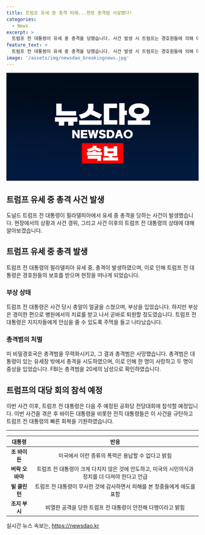 ```yaml
---
title: 트럼프 유세 중 총격 피해...현장 총격범 사살됐다!
categories:
  - News
excerpt: >
  트럼프 전 대통령이 유세 중 총격을 당했습니다. 사건 발생 시 트럼프는 경호원들에 의해 대피시키며 부상을 입었고, 사건 당시 총격범은 사살됐습니다. 피부가 흠집난 트럼프는 자신의 SNS를 통해 총알이 귀를 스쳤다고 밝혔고, 치료 후 퇴원했습니다. 총격범은 무력화된 후 숨진 것으로 확인돼, FBI는 20세 남성으로 확인했습니다. 현지시간 15일에 예정된 공화당 전당대회 참석 예정이며, 바이든 대통령과 전직 대통령들은 사건을 규탄하는 발언을 했습니다. (단어 수: 96, 글자 수: 478)
feature_text: >
  트럼프 전 대통령이 유세 중 총격을 당했습니다. 사건 발생 시 트럼프는 경호원들에 의해 대피시키며 부상을 입었고, 사건 당시 총격범은 사살됐습니다. 피부가 흠집난 트럼프는 자신의 SNS를 통해 총알이 귀를 스쳤다고 밝혔고, 치료 후 퇴원했습니다. 총격범은 무력화된 후 숨진 것으로 확인돼, FBI는 20세 남성으로 확인했습니다. 현지시간 15일에 예정된 공화당 전당대회 참석 예정이며, 바이든 대통령과 전직 대통령들은 사건을 규탄하는 발언을 했습니다. (단어 수: 96, 글자 수: 478)
image: '/assets/img/newsdao_breakingnews.jpg'
---
```


<p><img src="/assets/img/newsdao_breakingnews.jpg" alt="koreaapp 속보" /></p>

<h2>트럼프 유세 중 총격 사건 발생</h2>

<p data-ke-size="size16">도널드 트럼프 전 대통령이 필라델피아에서 유세 중 총격을 당하는 사건이 발생했습니다. 현장에서의 상황과 사건 경위, 그리고 사건 이후의 트럼프 전 대통령의 상태에 대해 알아보겠습니다.</p>

<h2 data-ke-size="size26">트럼프 유세 중 총격 발생</h2>

<p data-ke-size="size16">트럼프 전 대통령의 필라델피아 유세 중, 총격이 발생하였으며, 이로 인해 트럼프 전 대통령은 경호원들의 보호를 받으며 현장을 떠나게 되었습니다.</p>

<h3>부상 상태</h3>

<p data-ke-size="size16">트럼프 전 대통령은 사건 당시 총알이 얼굴을 스쳤으며, 부상을 입었습니다. 하지만 부상은 경미한 편으로 병원에서의 치료를 받고 나서 곧바로 퇴원할 정도였습니다. 트럼프 전 대통령은 지지자들에게 안심을 줄 수 있도록 주먹을 들고 나타났습니다.</p>

<h3>총격범의 처벌</h3>

<p data-ke-size="size16">미 비밀경호국은 총격범을 무력화시키고, 그 결과 총격범은 사망했습니다. 총격범은 대통령이 있는 유세장 밖에서 총격을 시도하였으며, 이로 인해 한 명이 사망하고 두 명이 중상을 입었습니다. FBI는 총격범을 20세의 남성으로 확인하였습니다.</p>

<h2 data-ke-size="size26">트럼프의 대당 회의 참석 예정</h2>

<p data-ke-size="size16">이번 사건 이후, 트럼프 전 대통령은 다음 주 예정된 공화당 전당대회에 참석할 예정입니다. 이번 사건을 겪은 후 바이든 대통령을 비롯한 전직 대통령들은 이 사건을 규탄하고 트럼프 전 대통령의 빠른 회복을 기원하였습니다.</p>

<hr>

<table>
    <thead>
        <tr>
            <th style="text-align: center;">대통령</th>
            <th style="text-align: center;">반응</th>
        </tr>
    </thead>
    <tbody>
        <tr>
            <td style="text-align: center;"><b>조 바이든</b></td>
            <td style="text-align: center;">미국에서 이런 종류의 폭력은 용납할 수 없다고 밝힘</td>
        </tr>
        <tr>
            <td style="text-align: center;"><b>버락 오바마</b></td>
            <td style="text-align: center;">트럼프 전 대통령이 크게 다치지 않은 것에 안도하고, 미국의 시민의식과 정치를 더 다져야 한다고 언급</td>
        </tr>
        <tr>
            <td style="text-align: center;"><b>빌 클린턴</b></td>
            <td style="text-align: center;">트럼프 전 대통령이 무사한 것에 감사하면서 피해를 본 청중들에게 애도를 표함</td>
        </tr>
        <tr>
            <td style="text-align: center;"><b>조지 부시</b></td>
            <td style="text-align: center;">비열한 공격을 당한 트럼프 전 대통령이 안전해 다행이라고 밝힘</td>
        </tr>
    </tbody>
</table>
실시간 뉴스 속보는, <a href="https://newsdao.kr" rel="dofollow">https://newsdao.kr</a>


